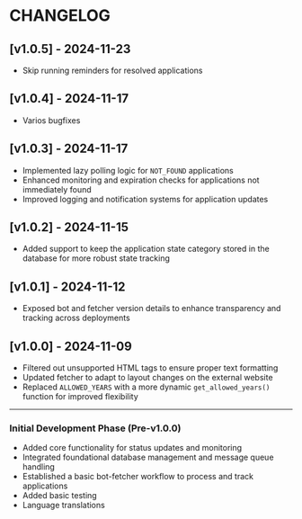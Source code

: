 # CHANGELOG

## [v1.0.5] - 2024-11-23

- Skip running reminders for resolved applications

## [v1.0.4] - 2024-11-17

- Varios bugfixes

## [v1.0.3] - 2024-11-17

- Implemented lazy polling logic for `NOT_FOUND` applications
- Enhanced monitoring and expiration checks for applications not immediately found
- Improved logging and notification systems for application updates

## [v1.0.2] - 2024-11-15

- Added support to keep the application state category stored in the database for more robust state tracking

## [v1.0.1] - 2024-11-12

- Exposed bot and fetcher version details to enhance transparency and tracking across deployments

## [v1.0.0] - 2024-11-09

- Filtered out unsupported HTML tags to ensure proper text formatting
- Updated fetcher to adapt to layout changes on the external website
- Replaced `ALLOWED_YEARS` with a more dynamic `get_allowed_years()` function for improved flexibility

---

### Initial Development Phase (Pre-v1.0.0)

- Added core functionality for status updates and monitoring
- Integrated foundational database management and message queue handling
- Established a basic bot-fetcher workflow to process and track applications
- Added basic testing
- Language translations
